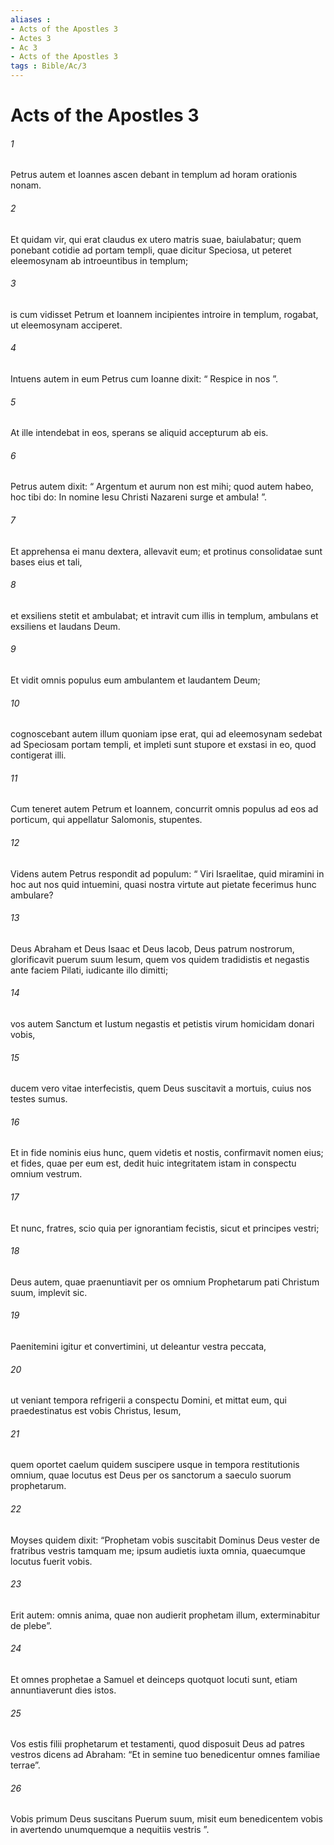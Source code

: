 ```yaml
---
aliases : 
- Acts of the Apostles 3
- Actes 3
- Ac 3
- Acts of the Apostles 3
tags : Bible/Ac/3
---
```


# Acts of the Apostles 3

###### 1
Petrus autem et Ioannes ascen debant in templum ad horam orationis nonam. 
###### 2
Et quidam vir, qui erat claudus ex utero matris suae, baiulabatur; quem ponebant cotidie ad portam templi, quae dicitur Speciosa, ut peteret eleemosynam ab introeuntibus in templum; 
###### 3
is cum vidisset Petrum et Ioannem incipientes introire in templum, rogabat, ut eleemosynam acciperet. 
###### 4
Intuens autem in eum Petrus cum Ioanne dixit: “ Respice in nos ”. 
###### 5
At ille intendebat in eos, sperans se aliquid accepturum ab eis. 
###### 6
Petrus autem dixit: “ Argentum et aurum non est mihi; quod autem habeo, hoc tibi do: In nomine Iesu Christi Nazareni surge et ambula! ”. 
###### 7
Et apprehensa ei manu dextera, allevavit eum; et protinus consolidatae sunt bases eius et tali, 
###### 8
et exsiliens stetit et ambulabat; et intravit cum illis in templum, ambulans et exsiliens et laudans Deum. 
###### 9
Et vidit omnis populus eum ambulantem et laudantem Deum; 
###### 10
cognoscebant autem illum quoniam ipse erat, qui ad eleemosynam sedebat ad Speciosam portam templi, et impleti sunt stupore et exstasi in eo, quod contigerat illi.
###### 11
Cum teneret autem Petrum et Ioannem, concurrit omnis populus ad eos ad porticum, qui appellatur Salomonis, stupentes. 
###### 12
Videns autem Petrus respondit ad populum: “ Viri Israelitae, quid miramini in hoc aut nos quid intuemini, quasi nostra virtute aut pietate fecerimus hunc ambulare? 
###### 13
Deus Abraham et Deus Isaac et Deus Iacob, Deus patrum nostrorum, glorificavit puerum suum Iesum, quem vos quidem tradidistis et negastis ante faciem Pilati, iudicante illo dimitti; 
###### 14
vos autem Sanctum et Iustum negastis et petistis virum homicidam donari vobis, 
###### 15
ducem vero vitae interfecistis, quem Deus suscitavit a mortuis, cuius nos testes sumus. 
###### 16
Et in fide nominis eius hunc, quem videtis et nostis, confirmavit nomen eius; et fides, quae per eum est, dedit huic integritatem istam in conspectu omnium vestrum.
###### 17
Et nunc, fratres, scio quia per ignorantiam fecistis, sicut et principes vestri; 
###### 18
Deus autem, quae praenuntiavit per os omnium Prophetarum pati Christum suum, implevit sic. 
###### 19
Paenitemini igitur et convertimini, ut deleantur vestra peccata, 
###### 20
ut veniant tempora refrigerii a conspectu Domini, et mittat eum, qui praedestinatus est vobis Christus, Iesum, 
###### 21
quem oportet caelum quidem suscipere usque in tempora restitutionis omnium, quae locutus est Deus per os sanctorum a saeculo suorum prophetarum. 
###### 22
Moyses quidem dixit: “Prophetam vobis suscitabit Dominus Deus vester de fratribus vestris tamquam me; ipsum audietis iuxta omnia, quaecumque locutus fuerit vobis. 
###### 23
Erit autem: omnis anima, quae non audierit prophetam illum, exterminabitur de plebe”. 
###### 24
Et omnes prophetae a Samuel et deinceps quotquot locuti sunt, etiam annuntiaverunt dies istos.
###### 25
Vos estis filii prophetarum et testamenti, quod disposuit Deus ad patres vestros dicens ad Abraham: “Et in semine tuo benedicentur omnes familiae terrae”. 
###### 26
Vobis primum Deus suscitans Puerum suum, misit eum benedicentem vobis in avertendo unumquemque a nequitiis vestris ”.
